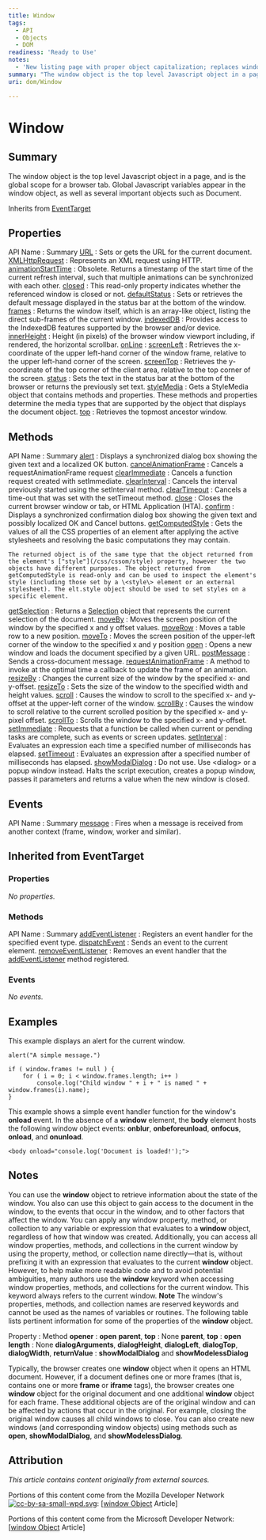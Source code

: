 ```yaml
---
title: Window
tags:
  - API
  - Objects
  - DOM
readiness: 'Ready to Use'
notes:
  - 'New listing page with proper object capitalization; replaces window.'
summary: "The window object is the top level Javascript object in a page, and is the global scope for a browser tab.\nGlobal Javascript variables appear in the window object, as well as several important objects such as Document.\n"
uri: dom/Window

---
```

# Window

## Summary

The window object is the top level Javascript object in a page, and is the global scope for a browser tab. Global Javascript variables appear in the window object, as well as several important objects such as Document.

<span data-meta="subclass_of" data-type="key">Inherits from <span data-type="value">[EventTarget](/dom/EventTarget)</span></span>

## Properties

API Name
:   Summary
[URL](/dom/Window/URL)
:   Sets or gets the URL for the current document.
[XMLHttpRequest](/dom/Window/XMLHttpRequest)
:   Represents an XML request using HTTP.
[animationStartTime](/dom/Window/animationStartTime)
:   Obsolete. Returns a timestamp of the start time of the current refresh interval, such that multiple animations can be synchronized with each other.
[closed](/dom/Window/closed)
:   This read-only property indicates whether the referenced window is closed or not.
[defaultStatus](/dom/Window/defaultStatus)
:   Sets or retrieves the default message displayed in the status bar at the bottom of the window.
[frames](/dom/Window/frames)
:   Returns the window itself, which is an array-like object, listing the direct sub-frames of the current window.
[indexedDB](/dom/Window/indexedDB)
:   Provides access to the IndexedDB features supported by the browser and/or device.
[innerHeight](/dom/Window/innerHeight)
:   Height (in pixels) of the browser window viewport including, if rendered, the horizontal scrollbar.
[onLine](/dom/Window/onLine)
:
[screenLeft](/dom/Window/screenLeft)
:   Retrieves the x-coordinate of the upper left-hand corner of the window frame, relative to the upper left-hand corner of the screen.
[screenTop](/dom/Window/screenTop)
:   Retrieves the y-coordinate of the top corner of the client area, relative to the top corner of the screen.
[status](/dom/Window/status)
:   Sets the text in the status bar at the bottom of the browser or returns the previously set text.
[styleMedia](/dom/Window/styleMedia)
:   Gets a StyleMedia object that contains methods and properties. These methods and properties determine the media types that are supported by the object that displays the document object.
[top](/dom/Window/top)
:   Retrieves the topmost ancestor window.

## Methods

API Name
:   Summary
[alert](/dom/Window/alert)
:   Displays a synchronized dialog box showing the given text and a localized OK button.
[cancelAnimationFrame](/dom/Window/cancelAnimationFrame)
:   Cancels a requestAnimationFrame request
[clearImmediate](/dom/Window/clearImmediate)
:   Cancels a function request created with setImmediate.
[clearInterval](/dom/Window/clearInterval)
:   Cancels the interval previously started using the setInterval method.
[clearTimeout](/dom/Window/clearTimeout)
:   Cancels a time-out that was set with the setTimeout method.
[close](/dom/Window/close)
:   Closes the current browser window or tab, or HTML Application (HTA).
[confirm](/dom/Window/confirm)
:   Displays a synchronized confirmation dialog box showing the given text and possibly localized OK and Cancel buttons.
[getComputedStyle](/dom/Window/getComputedStyle)
:   Gets the values of all the CSS properties of an element after applying the active stylesheets and resolving the basic computations they may contain.

    The returned object is of the same type that the object returned from the element's ["style"](/css/cssom/style) property, however the two objects have different purposes. The object returned from getComputedStyle is read-only and can be used to inspect the element's style (including those set by a \<style\> element or an external stylesheet). The elt.style object should be used to set styles on a specific element.

[getSelection](/dom/Window/getSelection)
:   Returns a [Selection](/dom/Selection) object that represents the current selection of the document.
[moveBy](/dom/Window/moveBy)
:   Moves the screen position of the window by the specified x and y offset values.
[moveRow](/dom/Window/moveRow)
:   Moves a table row to a new position.
[moveTo](/dom/Window/moveTo)
:   Moves the screen position of the upper-left corner of the window to the specified x and y position
[open](/dom/Window/open)
:   Opens a new window and loads the document specified by a given URL.
[postMessage](/dom/Window/postMessage)
:   Sends a cross-document message.
[requestAnimationFrame](/dom/Window/requestAnimationFrame)
:   A method to invoke at the optimal time a callback to update the frame of an animation.
[resizeBy](/dom/Window/resizeBy)
:   Changes the current size of the window by the specified x- and y-offset.
[resizeTo](/dom/Window/resizeTo)
:   Sets the size of the window to the specified width and height values.
[scroll](/dom/Window/scroll)
:   Causes the window to scroll to the specified x- and y-offset at the upper-left corner of the window.
[scrollBy](/dom/Window/scrollBy)
:   Causes the window to scroll relative to the current scrolled position by the specified x- and y-pixel offset.
[scrollTo](/dom/Window/scrollTo)
:   Scrolls the window to the specified x- and y-offset.
[setImmediate](/dom/Window/setImmediate)
:   Requests that a function be called when current or pending tasks are complete, such as events or screen updates.
[setInterval](/dom/Window/setInterval)
:   Evaluates an expression each time a specified number of milliseconds has elapsed.
[setTimeout](/dom/Window/setTimeout)
:   Evaluates an expression after a specified number of milliseconds has elapsed.
[showModalDialog](/dom/Window/showModalDialog)
:   Do not use. Use \<dialog\> or a popup window instead. Halts the script execution, creates a popup window, passes it parameters and returns a value when the new window is closed.

## Events

API Name
:   Summary
[message](/dom/Window/message)
:   Fires when a message is received from another context (frame, window, worker and similar).

## Inherited from EventTarget

### Properties

*No properties.*

### Methods

API Name
:   Summary
[addEventListener](/dom/EventTarget/addEventListener)
:   Registers an event handler for the specified event type.
[dispatchEvent](/dom/EventTarget/dispatchEvent)
:   Sends an event to the current element.
[removeEventListener](/dom/EventTarget/removeEventListener)
:   Removes an event handler that the [addEventListener](/dom/EventTarget/addEventListener) method registered.

### Events

*No events.*

## Examples

This example displays an alert for the current window.

``` {.js}
alert("A simple message.")
```

``` {.js}
if ( window.frames != null ) {
    for ( i = 0; i < window.frames.length; i++ )
        console.log("Child window " + i + " is named " + window.frames(i).name);
}
```

This example shows a simple event handler function for the window's **onload** event. In the absence of a **window** element, the **body** element hosts the following window object events: **onblur**, **onbeforeunload**, **onfocus**, **onload**, and **onunload**.

``` {.html}
<body onload="console.log('Document is loaded!');">
```

## Notes

You can use the **window** object to retrieve information about the state of the window. You also can use this object to gain access to the document in the window, to the events that occur in the window, and to other factors that affect the window. You can apply any window property, method, or collection to any variable or expression that evaluates to a **window** object, regardless of how that window was created. Additionally, you can access all window properties, methods, and collections in the current window by using the property, method, or collection name directly—that is, without prefixing it with an expression that evaluates to the current **window** object. However, to help make more readable code and to avoid potential ambiguities, many authors use the **window** keyword when accessing window properties, methods, and collections for the current window. This keyword always refers to the current window. **Note** The window's properties, methods, and collection names are reserved keywords and cannot be used as the names of variables or routines. The following table lists pertinent information for some of the properties of the **window** object.

Property
:   Method
**opener**
:   **open**
**parent**, **top**
:   None
**parent**, **top**
:   **open**
**length**
:   None
**dialogArguments**, **dialogHeight**, **dialogLeft**, **dialogTop**, **dialogWidth**, **returnValue**
:   **showModalDialog** and **showModelessDialog**

Typically, the browser creates one **window** object when it opens an HTML document. However, if a document defines one or more frames (that is, contains one or more **frame** or **iframe** tags), the browser creates one **window** object for the original document and one additional **window** object for each frame. These additional objects are of the original window and can be affected by actions that occur in the original. For example, closing the original window causes all child windows to close. You can also create new windows (and corresponding window objects) using methods such as **open**, **showModalDialog**, and **showModelessDialog**.

## Attribution

*This article contains content originally from external sources.*

Portions of this content come from the Mozilla Developer Network [![cc-by-sa-small-wpd.svg](/assets/thumb/8/8c/cc-by-sa-small-wpd.svg/120px-cc-by-sa-small-wpd.svg.png)](http://creativecommons.org/licenses/by-sa/3.0/us/): [[window Object](https://developer.mozilla.org/en-US/docs/Web/API/Window) Article]

Portions of this content come from the Microsoft Developer Network: [[window Object](http://msdn.microsoft.com/en-us/library/ie/ms535873(v=vs.85).aspx) Article]

